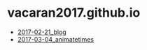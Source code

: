 # vacaran2017.github.io

- [2017-02-21_blog](https://vacaran2017.github.io/2017-02-21_blog.html)
- [2017-03-04_animatetimes](https://vacaran2017.github.io/2017-03-04_animatetimes.html)
